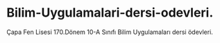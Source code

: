 # Bilim-Uygulamalari-dersi-odevleri.
Çapa Fen Lisesi 170.Dönem 10-A Sınıfı Bilim Uygulamaları dersi ödevleri.

